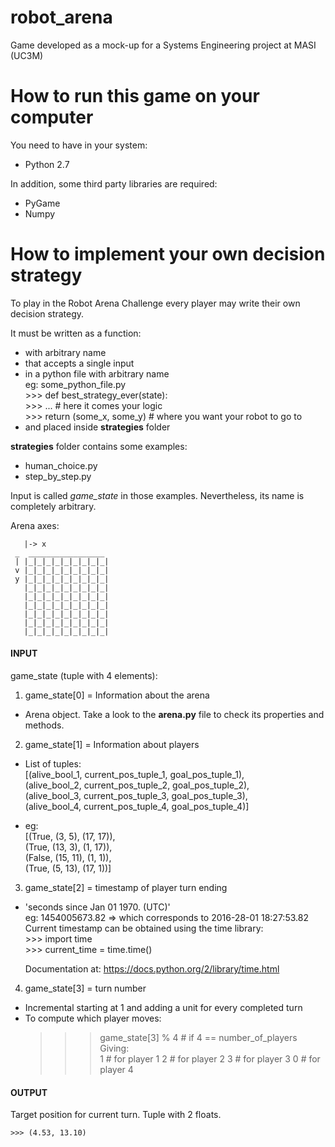 # robot\_arena
Game developed as a mock-up for a Systems Engineering project at MASI (UC3M)

# How to run this game on your computer

You need to have in your system:
- Python 2.7

In addition, some third party libraries are required:
- PyGame
- Numpy

# How to implement your own decision strategy

To play in the Robot Arena Challenge every
player may write their own decision strategy.

It must be written as a function:

- with arbitrary name
- that accepts a single input
- in a python file with arbitrary name  
    eg: some_python_file.py  
        >>> def best_strategy_ever(state):  
        >>>     ...  # here it comes your logic  
        >>>     return (some_x, some_y)  # where you want your robot to go to
- and placed inside **strategies** folder

**strategies** folder contains some examples:
- human\_choice.py
- step\_by\_step.py

Input is called *game\_state* in those examples.
Nevertheless, its name is completely arbitrary.

Arena axes:

       |-> x
     _  _________________ 
     | |_|_|_|_|_|_|_|_|_|
     v |_|_|_|_|_|_|_|_|_|
     y |_|_|_|_|_|_|_|_|_|
       |_|_|_|_|_|_|_|_|_|
       |_|_|_|_|_|_|_|_|_|
       |_|_|_|_|_|_|_|_|_|
       |_|_|_|_|_|_|_|_|_|
       |_|_|_|_|_|_|_|_|_|
       |_|_|_|_|_|_|_|_|_|
                          
#### INPUT
game\_state (tuple with 4 elements):

1. game\_state[0] = Information about the arena
  - Arena object. Take a look to the **arena.py** file
    to check its properties and methods.

2. game\_state[1] = Information about players

  - List of tuples:  
    [(alive_bool_1, current_pos_tuple_1, goal_pos_tuple_1),  
     (alive_bool_2, current_pos_tuple_2, goal_pos_tuple_2),  
     (alive_bool_3, current_pos_tuple_3, goal_pos_tuple_3),  
     (alive_bool_4, current_pos_tuple_4, goal_pos_tuple_4)]
   
  - eg:  
    [(True, (3, 5), (17, 17)),  
     (True, (13, 3), (1, 17)),  
     (False, (15, 11), (1, 1)),  
     (True, (5, 13), (17, 1))]

3. game\_state[2] = timestamp of player turn ending
  - 'seconds since Jan 01 1970. (UTC)'  
    eg: 1454005673.82 => which corresponds to 2016-28-01 18:27:53.82  
    Current timestamp can be obtained using the time library:  
        >>> import time  
        >>> current_time = time.time()

    Documentation at: https://docs.python.org/2/library/time.html

4. game\_state[3] = turn number
  - Incremental starting at 1 and adding a unit for every completed turn
  - To compute which player moves:  
    >>> game\_state[3] % 4  # if 4 == number_of_players  
    Giving:  
    >>> 1  # for player 1
    >>> 2  # for player 2
    >>> 3  # for player 3
    >>> 0  # for player 4

#### OUTPUT
Target position for current turn.
Tuple with 2 floats.
    
    >>> (4.53, 13.10)
